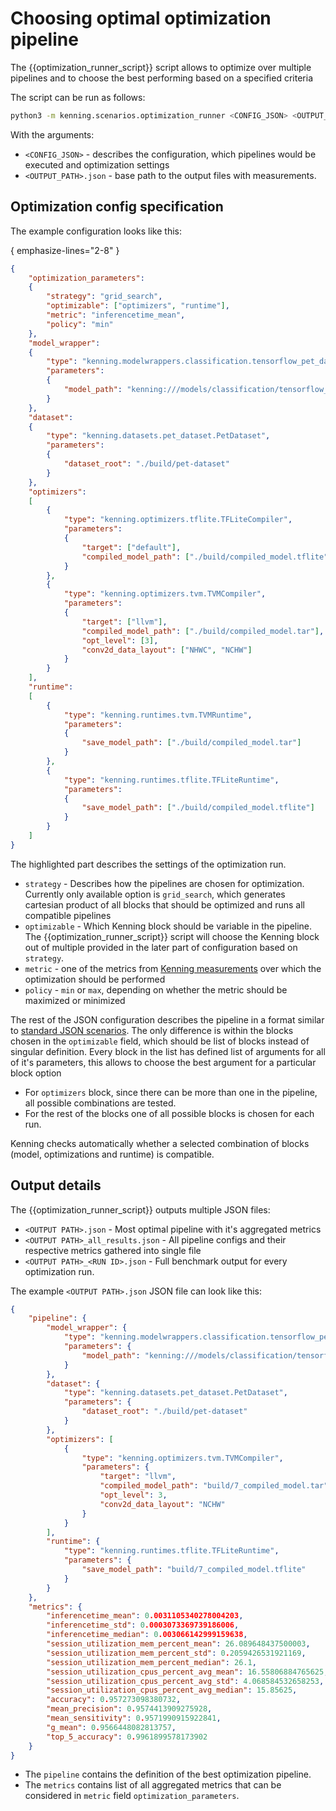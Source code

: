 # Choosing optimal optimization pipeline

The {{optimization_runner_script}} script allows to optimize over multiple pipelines and to choose the best performing based on a specified criteria

The script can be run as follows:

```bash
python3 -m kenning.scenarios.optimization_runner <CONFIG_JSON> <OUTPUT_PATH>.json
```

With the arguments:
* `<CONFIG_JSON>` - describes the configuration, which pipelines would be executed and optimization settings
* `<OUTPUT_PATH>.json` - base path to the output files with measurements.

## Optimization config specification

The example configuration looks like this:

{ emphasize-lines="2-8" }
```json
{
    "optimization_parameters":
    {
        "strategy": "grid_search",
        "optimizable": ["optimizers", "runtime"],
        "metric": "inferencetime_mean",
        "policy": "min"
    },
    "model_wrapper":
    {
        "type": "kenning.modelwrappers.classification.tensorflow_pet_dataset.TensorFlowPetDatasetMobileNetV2",
        "parameters":
        {
            "model_path": "kenning:///models/classification/tensorflow_pet_dataset_mobilenetv2.h5"
        }
    },
    "dataset":
    {
        "type": "kenning.datasets.pet_dataset.PetDataset",
        "parameters":
        {
            "dataset_root": "./build/pet-dataset"
        }
    },
    "optimizers":
    [
        {
            "type": "kenning.optimizers.tflite.TFLiteCompiler",
            "parameters":
            {
                "target": ["default"],
                "compiled_model_path": ["./build/compiled_model.tflite"]
            }
        },
        {
            "type": "kenning.optimizers.tvm.TVMCompiler",
            "parameters":
            {
                "target": ["llvm"],
                "compiled_model_path": ["./build/compiled_model.tar"],
                "opt_level": [3],
                "conv2d_data_layout": ["NHWC", "NCHW"]
            }
        }
    ],
    "runtime":
    [
        {
            "type": "kenning.runtimes.tvm.TVMRuntime",
            "parameters":
            {
                "save_model_path": ["./build/compiled_model.tar"]
            }
        },
        {
            "type": "kenning.runtimes.tflite.TFLiteRuntime",
            "parameters":
            {
                "save_model_path": ["./build/compiled_model.tflite"]
            }
        }
    ]
}
```

The highlighted part describes the settings of the optimization run.
* `strategy` - Describes how the pipelines are chosen for optimization. Currently only available option is `grid_search`, which generates cartesian product of all blocks that should be optimized and runs all compatible pipelines
* `optimizable` - Which Kenning block should be variable in the pipeline. The {{optimization_runner_script}} script will choose the Kenning block out of multiple provided in the later part of configuration based on `strategy`.
* `metric` - one of the metrics from [Kenning measurements](kenning-measurements) over which the optimization should be performed
* `policy` - `min` or `max`, depending on whether the metric should be maximized or minimized

The rest of the JSON configuration describes the pipeline in a format similar to [standard JSON scenarios](json-scenarios). The only difference is within the blocks chosen in the `optimizable` field, which should be list of blocks instead of singular definition. Every block in the list has defined list of arguments for all of it's parameters, this allows to choose the best argument for a particular block option
* For `optimizers` block, since there can be more than one in the pipeline, all possible combinations are tested.
* For the rest of the blocks one of all possible blocks is chosen for each run.

Kenning checks automatically whether a selected combination of blocks (model, optimizations and runtime) is compatible.

## Output details

The {{optimization_runner_script}} outputs multiple JSON files:

* `<OUTPUT PATH>.json` - Most optimal pipeline with it's aggregated metrics
* `<OUTPUT PATH>_all_results.json` - All pipeline configs and their respective metrics gathered into single file
* `<OUTPUT PATH>_<RUN ID>.json` - Full benchmark output for every optimization run.

The example `<OUTPUT PATH>.json` JSON file can look like this:

```JSON
{
    "pipeline": {
        "model_wrapper": {
            "type": "kenning.modelwrappers.classification.tensorflow_pet_dataset.TensorFlowPetDatasetMobileNetV2",
            "parameters": {
                "model_path": "kenning:///models/classification/tensorflow_pet_dataset_mobilenetv2.h5"
            }
        },
        "dataset": {
            "type": "kenning.datasets.pet_dataset.PetDataset",
            "parameters": {
                "dataset_root": "./build/pet-dataset"
            }
        },
        "optimizers": [
            {
                "type": "kenning.optimizers.tvm.TVMCompiler",
                "parameters": {
                    "target": "llvm",
                    "compiled_model_path": "build/7_compiled_model.tar",
                    "opt_level": 3,
                    "conv2d_data_layout": "NCHW"
                }
            }
        ],
        "runtime": {
            "type": "kenning.runtimes.tflite.TFLiteRuntime",
            "parameters": {
                "save_model_path": "build/7_compiled_model.tflite"
            }
        }
    },
    "metrics": {
        "inferencetime_mean": 0.0031105340278004203,
        "inferencetime_std": 0.0003073369739186006,
        "inferencetime_median": 0.003066142999159638,
        "session_utilization_mem_percent_mean": 26.089648437500003,
        "session_utilization_mem_percent_std": 0.2059426531921169,
        "session_utilization_mem_percent_median": 26.1,
        "session_utilization_cpus_percent_avg_mean": 16.55806884765625,
        "session_utilization_cpus_percent_avg_std": 4.068584532658253,
        "session_utilization_cpus_percent_avg_median": 15.85625,
        "accuracy": 0.957273098380732,
        "mean_precision": 0.9574413909275928,
        "mean_sensitivity": 0.9571990915922841,
        "g_mean": 0.9566448082813757,
        "top_5_accuracy": 0.9961899578173902
    }
}
```

* The `pipeline` contains the definition of the best optimization pipeline.
* The `metrics` contains list of all aggregated metrics that can be considered in `metric` field `optimization_parameters`.
